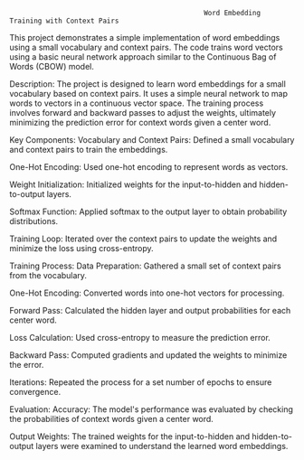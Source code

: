                                                     Word Embedding Training with Context Pairs


This project demonstrates a simple implementation of word embeddings using a small vocabulary and context pairs. The code trains word vectors using a basic neural network approach similar to the Continuous Bag of Words (CBOW) model.

Description:
The project is designed to learn word embeddings for a small vocabulary based on context pairs. It uses a simple neural network to map words to vectors in a continuous vector space. The training process involves forward and backward passes to adjust the weights, ultimately minimizing the prediction error for context words given a center word.

Key Components:
Vocabulary and Context Pairs: Defined a small vocabulary and context pairs to train the embeddings.

One-Hot Encoding: Used one-hot encoding to represent words as vectors.

Weight Initialization: Initialized weights for the input-to-hidden and hidden-to-output layers.

Softmax Function: Applied softmax to the output layer to obtain probability distributions.

Training Loop: Iterated over the context pairs to update the weights and minimize the loss using cross-entropy.

Training Process:
Data Preparation: Gathered a small set of context pairs from the vocabulary.

One-Hot Encoding: Converted words into one-hot vectors for processing.

Forward Pass: Calculated the hidden layer and output probabilities for each center word.

Loss Calculation: Used cross-entropy to measure the prediction error.

Backward Pass: Computed gradients and updated the weights to minimize the error.

Iterations: Repeated the process for a set number of epochs to ensure convergence.

Evaluation:
Accuracy: The model's performance was evaluated by checking the probabilities of context words given a center word.

Output Weights: The trained weights for the input-to-hidden and hidden-to-output layers were examined to understand the learned word embeddings.

